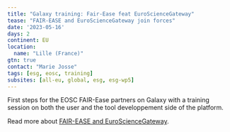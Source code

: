 ```yaml
---
title: "Galaxy training: Fair-Ease feat EuroScienceGateway"
tease: "FAIR-EASE and EuroScienceGateway join forces"
date: '2023-05-16'
days: 2
continent: EU
location:
  name: "Lille (France)"
gtn: true
contact: "Marie Josse"
tags: [esg, eosc, training]
subsites: [all-eu, global, esg, esg-wp5]
---
```


First steps for the EOSC FAIR-Ease partners on Galaxy with a training session on both the user and the tool developpement side of the platform.

Read more about [FAIR-EASE and EuroScienceGateway](https://eosc.eu/news/stronger-together-fair-ease-and-eurosciencegateway-join-forces).
